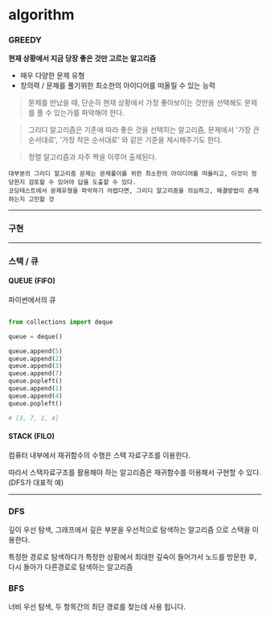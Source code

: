 # algorithm

### GREEDY

**현재 상황에서 지금 당장 좋은 것만 고르는 알고리즘**

* 매우 다양한 문제 유형
* 창의력 / 문제를 풀기위한 최소한의 아이디어를 떠올릴 수 있는 능력

> 문제를 만났을 때, 단순히 현재 상황에서 가장 좋아보이는 것만을 선택해도 문제를 풀 수 있는가를 파악해야 한다.

> 그리디 알고리즘은 기준에 따라 좋은 것을 선택하는 알고리즘, 문제에서 '가장 큰 순서대로', '가장 작은 순서대로' 와 같은 기준을 제시해주기도 한다.

> 정렬 알고리즘과 자주 짝을 이루어 출제된다.

```
대부분의 그리디 알고리즘 문제는 문제풀이를 위한 최소한의 아이디어를 떠올리고, 이것이 정당한지 검토할 수 있어야 답을 도출할 수 있다.
코딩테스트에서 문제유형을 파악하기 어렵다면, 그리디 알고리즘을 의심하고, 해결방법이 존재하는지 고민할 것
```

---

### 구현

---

### 스택 / 큐

#### QUEUE (FIFO)
파이썬에서의 큐

```py

from collections import deque

queue = deque()

queue.append(5)
queue.append(2)
queue.append(3)
queue.append(7)
queue.popleft()
queue.append(1)
queue.append(4)
queue.popleft()

# [3, 7, 1, 4]
```

#### STACK (FILO)

컴퓨터 내부에서 재귀함수의 수행은 스택 자료구조를 이용한다.

따라서 스택자료구조를 활용해야 하는 알고리즘은 재귀함수를 이용해서 구현할 수 있다. (DFS가 대표적 예)

---

### DFS 

깊이 우선 탐색, 그래프에서 깊은 부분을 우선적으로 탐색하는 알고리즘 으로 스택을 이용한다.

특정한 경로로 탐색하다가 특정한 상황에서 최대한 깊숙이 들어가서 노드를 방문한 후, 다시 돌아가 다른경로로 탐색하는 알고리즘

### BFS

너비 우선 탐색, 두 항목간의 최단 경로를 찾는데 사용 됩니다.
